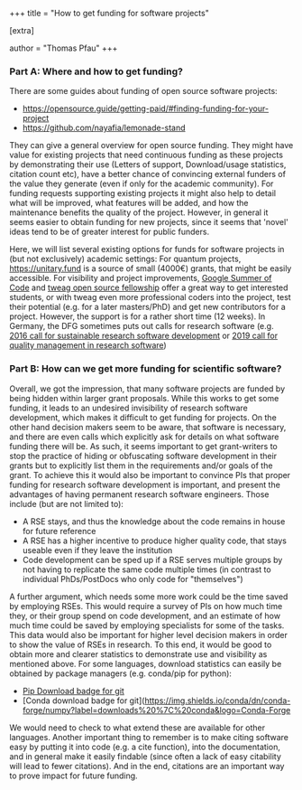 +++
title = "How to get funding for software projects"

[extra]

author = "Thomas Pfau"
+++

### Part A: Where and how to get funding?

There are some guides about funding of open source software projects:
- <https://opensource.guide/getting-paid/#finding-funding-for-your-project>
- <https://github.com/nayafia/lemonade-stand>

They can give a general overview for open source funding. They might have value
for existing projects that need continuous funding as these projects by
demonstrating their use (Letters of support, Download/usage statistics,
citation count etc), have a better chance of convincing external funders of the
value they generate (even if only for the academic community). For funding
requests supporting existing projects it might also help to detail what will be
improved, what features will be added, and how the maintenance benefits the
quality of the project.  However, in general it seems easier to obtain funding
for new projects, since it seems that 'novel' ideas tend to be of greater
interest for public funders.

Here, we will list several existing options for funds for software projects in
(but not exclusively) academic settings: For quantum projects,
<https://unitary.fund> is a source of small (4000€) grants, that might be easily
accessible.  For visibility and project improvements, [Google Summer of
Code](https://summerofcode.withgoogle.com) and  [tweag open source
fellowship](https://boards.greenhouse.io/tweag/jobs/4638654002) offer a great
way to get interested students, or with tweag even more professional coders
into the project, test their potential (e.g. for a later masters/PhD) and get
new contributors for a project. However, the support is for a rather short time
(12 weeks).  In Germany, the DFG sometimes puts out calls for research software
(e.g. [2016 call for sustainable research software
development](https://www.dfg.de/foerderung/info_wissenschaft/2016/info_wissenschaft_16_71/)
or [2019 call for quality management in research
software](https://www.dfg.de/foerderung/info_wissenschaft/2019/info_wissenschaft_19_44/index.html))


### Part B: How can we get more funding for scientific software?

Overall, we got the impression, that many software projects are funded by being
hidden within larger grant proposals. While this works to get some funding, it
leads to an undesired invisibility of research software development, which
makes it difficult to get funding for projects. On the other hand decision
makers seem to be aware, that software is necessary, and there are even calls
which explicitly ask for details on what software funding there will be. As
such, it seems important to get grant-writers to stop the practice of hiding or
obfuscating software development in their grants but to explicitly list them
in the requirements and/or goals of the grant.  To achieve this it would also
be important to convince PIs that proper funding for research software
development is important, and present the advantages of having permanent
research software engineers.  Those include (but are not limited to):

- A RSE stays, and thus the knowledge about the code remains in house for future reference
- A RSE has a higher incentive to produce higher quality code, that stays useable even if they leave the institution
- Code development can be sped up if a RSE serves multiple groups by not having
  to replicate the same code multiple times (in contrast to individual
  PhDs/PostDocs who only code for "themselves")

A further argument, which needs some more work could be the time saved by
employing RSEs. This would require a survey of PIs on how much time they, or
their group spend on code development, and an estimate of how much time could
be saved by employing specialists for some of the tasks. This data would also
be important for higher level decision makers in order to show the value of
RSEs in research. To this end, it would be good to obtain more and clearer
statistics to demonstrate use and visibility as mentioned above. For some
languages, download statistics can easily be obtained by package managers (e.g.
conda/pip for python):
- [Pip Download badge for git](https://img.shields.io/pypi/dm/numpy?label=downloads%20%7C%20pip&logo=PyPI)
- [Conda download badge for git](https://img.shields.io/conda/dn/conda-forge/numpy?label=downloads%20%7C%20conda&logo=Conda-Forge

We would need to check to what extend these are available for other languages.
Another important thing to remember is to make citing software easy by putting
it into code (e.g. a cite function), into the documentation, and in general
make it easily findable (since often a lack of easy citability will lead to
fewer citations). And in the end, citations are an important way to prove
impact for future funding.
